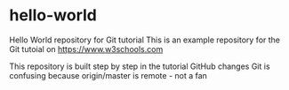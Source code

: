 # hello-world
Hello World repository for Git tutorial
This is an example repository for the Git tutoial on https://www.w3schools.com

This repository is built step by step in the tutorial
GitHub changes
Git is confusing because origin/master is remote - not a fan
